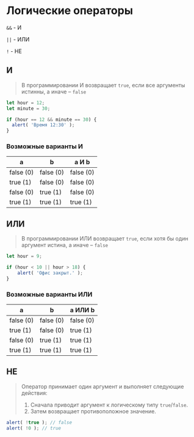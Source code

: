 # Логические операторы

`&&` - И

`||` - ИЛИ

`!` - НЕ

## И

> В программировании И возвращает `true`, если все аргументы истинны, а иначе – `false`

```js
let hour = 12;
let minute = 30;

if (hour == 12 && minute == 30) {
  alert( 'Время 12:30' );
}
```

### Возможные варианты И 

| a         | b         | a И b     |
|-----------|-----------|-----------|
| false (0) | false (0) | false (0) |
| true (1)  | false (0) | false (0) |
| false (0) | true (1)  | false (0) |
| true (1)  | true (1)  | true (1)  |


## ИЛИ

> В программировании ИЛИ возвращает `true`, если хотя бы один аргумент истина, а иначе – `false`

```js
let hour = 9;

if (hour < 10 || hour > 18) {
    alert( 'Офис закрыт.' );
}
```

### Возможные варианты ИЛИ

| a         | b         | a ИЛИ b   |
|-----------|-----------|-----------|
| false (0) | false (0) | false (0) |
| true (1)  | false (0) | true (1)  |
| false (0) | true (1)  | true (1)  |
| true (1)  | true (1)  | true (1)  |

## НЕ

> Оператор принимает один аргумент и выполняет следующие действия:
>
> 1. Сначала приводит аргумент к логическому типу `true`/`false`.
> 2. Затем возвращает противоположное значение.

```js
alert( !true ); // false
alert( !0 ); // true
```